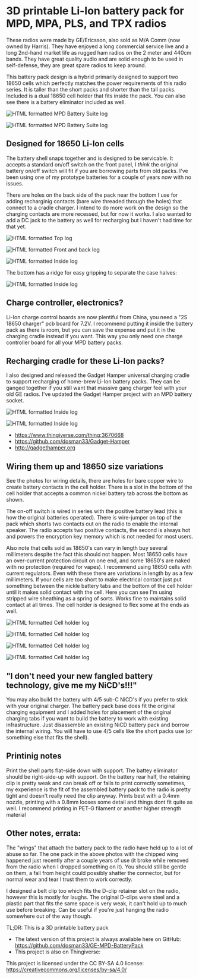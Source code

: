# 3D printable Li-Ion battery pack for MPD, MPA, PLS, and TPX radios

These radios were made by GE/Ericsson, also sold as M/A Comm (now owned by Harris). They have enjoyed a long commercial service live and a long 2nd-hand market life as rugged ham radios on the 2 meter and 440cm bands. They have great quality audio and are solid enough to be used in self-defense, they are great spare radios to keep around.

This battery pack design is a hybrid primarily designed to support two 18650 cells which perfectly matches the power requirements of this radio series. It is taller than the short packs and shorter than the tall packs. Included is a dual 18650 cell holder that fits inside the pack. You can also see there is a battery eliminator included as well.

![HTML formatted MPD Battery Suite log](/pics/mpd_battery_parts.jpg)

![HTML formatted MPD Battery Suite log](/pics/mpd_battery_size.jpg)

## Designed for 18650 Li-Ion cells

The battery shell snaps together and is designed to be servicable. It accepts a standard on/off switch on the front panel, I *think* the original battery on/off switch will fit if you are borrowing parts from old packs. I've been using one of my prototype batteries for a couple of years now with no issues. 

There are holes on the back side of the pack near the bottom I use for adding recharginig contacts (bare wire threaded through the holes) that connect to a cradle charger. I intend to do more work on the design so the charging contacts are more recessed, but for now it works. I also wanted to add a DC jack to the battery as well for recharging but I haven't had time for that yet. 

![HTML formatted Top log](/pics/mpd_battery_connectors.jpg)

![HTML formatted Front and back log](/pics/mpd_battery_front-back.jpg)

![HTML formatted Inside log](/pics/mpd_battery-inside.jpg)

The bottom has a ridge for easy gripping to separate the case halves:

![HTML formatted Inside log](/pics/mpd_battery_bottom.jpg)


## Charge controller, electronics?
Li-Ion charge control boards are now plentiful from China, you need a "2S 18650 charger" pcb board for 7.2V. I recommend putting it inside the battery pack as there is room, but you can save the expense and put it in the charging cradle instead if you want. This way you only need one charge controller board for all your MPD battery packs.


## Recharging cradle for these Li-Ion packs?
I also designed and released the Gadget Hamper universal charging cradle to support recharging of home-brew Li-Ion battery packs. They can be ganged together if you still want that massive gang charger feel with your old GE radios. I've updated the Gadget Hamper project with an MPD battery socket.

![HTML formatted Inside log](/pics/mpd_charging_contacts.jpg)

![HTML formatted Inside log](/pics/mpd_battery_cradle.png)

- https://www.thingiverse.com/thing:3670668
- https://github.com/dosman33/Gadget-Hamper
- http://gadgethamper.org


## Wiring them up and 18650 size variations
See the photos for wiring details, there are holes for bare copper wire to create battery contacts in the cell holder. There is a slot in the bottom of the cell holder that accepts a common nickel battery tab across the bottom as shown. 

The on-off switch is wired in series with the positive battery lead (this is how the original batteries operated). There is wire-jumper on top of the pack which shorts two contacts out on the radio to enable the internal speaker. The radio accepts two positive contacts, the second is always hot and powers the encryption key memory which is not needed for most users.

Also note that cells sold as 18650's can vary in length buy several millimeters despite the fact this should not happen. Most 18650 cells have an over-current protection circuit on one end, and some 18650's are naked with no protection (required for vapes). I recommend using 18650 cells with current regulators. Even with these there are variations in length by as a few millimeters. If your cells are too short to make electrical contact just put something between the nickle battery tabs and the bottom of the cell holder until it makes solid contact with the cell. Here you can see I'm using stripped wire sheathing as a spring of sorts. Works fine to maintains solid contact at all times. The cell holder is designed to flex some at the ends as well.

![HTML formatted Cell holder log](/pics/18650_cell_holder03.jpg)

![HTML formatted Cell holder log](/pics/18650_cell_holder02.jpg)

![HTML formatted Cell holder log](/pics/18650_cell_holder01.jpg)

![HTML formatted Cell holder log](/pics/mpd_battery_wiring_diagram.png)


## "I don't need your new fangled battery technology, give me my NiCD's!!!"
You may also build the battery with 4/5 sub-C NiCD's if you prefer to stick with your original charger. The battery pack base does fit the original charging equipment and I added holes for placement of the original charging tabs if you want to build the battery to work with existing infrastructure. Just disassemble an existing NiCD battery pack and borrow the internal wiring. You will have to use 4/5 cells like the short packs use (or something else that fits the shell).


## Printinig notes
Print the shell parts flat-side down with support. The battey eliminator should be right-side-up with support. On the battery rear half, the retaining clip is pretty weak and can break off or fails to print correctly sometimes, my experience is the fit of the assembled battery pack to the radio is pretty tight and doesn't really need the clip anyway. Prints best with a 0.4mm nozzle, printing with a 0.8mm looses some detail and things dont fit quite as well. I recommend printing in PET-G filament or another higher strength material


## Other notes, errata:
The "wings" that attach the battery pack to the radio have held up to a lot of abuse so far. The one pack in the above photos with the chipped wing happened just recently after a couple years of use (it broke while removed from the radio when I dropped something on it). You should still be gentle on them, a fall from height could possibly shatter the connector, but for normal wear and tear I trust them to work correctly.

I designed a belt clip too which fits the D-clip retainer slot on the radio, however this is mostly for laughs. The original D-clips were steel and a plastic part that fits the same space is very weak, it can't hold up to much use before breaking. Can be useful if you're just hanging the radio somewhere out of the way though.




TL;DR: This is a 3D printable battery pack 

- The latest version of this project is always available here on GitHub: https://github.com/dosman33/GE-MPD-BatteryPack
- This project is also on Thingiverse: 


This project is licensed under the CC BY-SA 4.0 license: https://creativecommons.org/licenses/by-sa/4.0/
